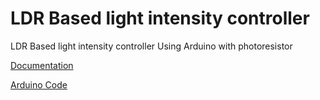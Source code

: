 # LDR Based light intensity controller

LDR Based light intensity controller Using Arduino with photoresistor

[Documentation](/doc/Automatic%20Lights%20Using%20LDR%20(Brightness%20Control).pdf)

[Arduino Code ](/code/Automatic-Lights-Using-LDR__Brightness-Control_.ino)
